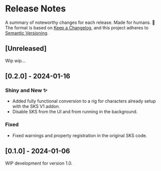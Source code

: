 # Release Notes

A summary of noteworthy changes for each release. Made for humans. :roll_of_paper:  
The format is based on [Keep a Changelog](https://keepachangelog.com/en/1.1.0/),
and this project adheres to [Semantic Versioning](https://semver.org/spec/v2.0.0.html).

## [Unreleased]

Wip wip...


## [0.2.0] - 2024-01-16

### Shiny and New ✨
- Added fully functional conversion to a rig for characters already setup with the SKS V1 addon.
- Disable SKS from the UI and from running in the background.

### Fixed
- Fixed warnings and property registration in the original SKS code.


## [0.1.0] - 2024-01-06

WIP development for version 1.0.
